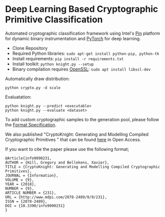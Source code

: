 # Deep Learning Based Cryptographic Primitive Classification

Automated cryptographic classification framework using Intel's [Pin](https://software.intel.com/en-us/articles/pintool-downloads) platform for dynamic binary instrumentation and [PyTorch](http://pytorch.org/) for deep learning.

* Clone Repository
* Required Python libraries: ```sudo apt-get install python-pip, python-tk```
* Install requirements: ```pip install -r requirements.txt```
* Install toolkit: ```python knight.py --setup```
* Binary compilation requires [OpenSSL](https://www.openssl.org/): ```sudo apt install libssl-dev```

Automatically draw distribution:
```
python crypto.py -d scale
```

Evaluatation:
```
python knight.py --predict <executable>
python knight.py --evaluate <dataset>
```

To add custom cryptographic samples to the generation pool, please follow the [Format Specification](https://github.com/gregdhill/honours/blob/master/data/config/README.md).

We also published "CryptoKnight: Generating and Modelling Compiled Cryptographic Primitives
" that can be found [here](http://www.mdpi.com/2078-2489/9/9/231) in Open Access.

If you want to cite the paper please use the following format;

````
@Article{info9090231,
AUTHOR = {Hill, Gregory and Bellekens, Xavier},
TITLE = {CryptoKnight: Generating and Modelling Compiled Cryptographic Primitives},
JOURNAL = {Information},
VOLUME = {9},
YEAR = {2018},
NUMBER = {9},
ARTICLE NUMBER = {231},
URL = {http://www.mdpi.com/2078-2489/9/9/231},
ISSN = {2078-2489},
DOI = {10.3390/info9090231}
}
````
